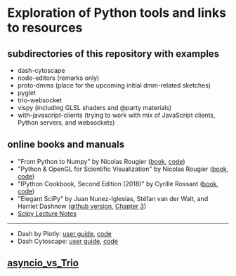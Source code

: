 # Exploration of Python tools and links to resources

## subdirectories of this repository with examples

 * dash-cytoscape
 * node-editors (remarks only)
 * proto-dmms (place for the upcoming initial dmm-related sketches)
 * pyglet
 * trio-websocket
 * vispy (including GLSL shaders and @party materials)
 * with-javascript-clients (trying to work with mix of JavaScript clients, Python servers, and websockets)

## online books and manuals

 * "From Python to Numpy" by Nicolas Rougier ([book](https://www.labri.fr/perso/nrougier/from-python-to-numpy/), [code](https://github.com/rougier/from-python-to-numpy))
 * "Python & OpenGL for Scientific Visualization" by Nicolas Rougier ([book](http://www.labri.fr/perso/nrougier/python-opengl/), [code](https://github.com/rougier/python-opengl))
 * "IPython Cookbook, Second Edition (2018)" by Cyrille Rossant ([book](https://ipython-books.github.io/), [code](https://github.com/ipython-books/cookbook-2nd-code))
 * "Elegant SciPy" by Juan Nunez-Iglesias, Stéfan van der Walt, and Harriet Dashnow ([github version](https://github.com/elegant-scipy/elegant-scipy), [Chapter 3](https://github.com/elegant-scipy/elegant-scipy/blob/master/markdown/ch3.markdown))
 * [Scipy Lecture Notes](https://scipy-lectures.org/index.html)
 ---
 * Dash by Plotly: [user guide](https://dash.plot.ly/), [code](https://github.com/plotly/dash)
 * Dash Cytoscape: [user guide](https://dash.plot.ly/cytoscape), [code](https://github.com/plotly/dash-cytoscape/)
 
## [asyncio_vs_Trio](https://github.com/anhinga/2019-python-drafts/blob/master/asyncio_vs_trio.md)
